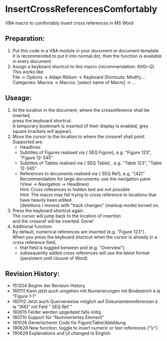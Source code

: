 # InsertCrossReferencesComfortably
VBA macro to comfortably insert cross references in MS Word  

## Preparation:  
1) Put this code in a VBA module in your document or document template.   
   It is recommended to put it into normal.dot, then the function is available in every document.  
2) Assign a keyboard shortcut to this macro (recommendation: AltGr-Q)  
   This works like  
    File -> Options -> Adapt Ribbon -> Keyboard Shortcuts: Modify...   
    Categories: Macros -> Macros: [select name of Macro] -> ...  
## Useage:  
1) At the location in the document, where the crossreference shall be inserted,  
   press the keyboard shortcut.  
   A temporary bookmark is inserted (if their display is enabled, grey square brackets will appear).  
2) Move the cursor to the location to where the crossref shall point.  
   Supported are:  
   * Headlines  
   * Subtitles of Figures realised via { SEQ Figure}, e.g. "Figure 123", "Figure 12-345"  
   * Subtitles of Tables  realised via { SEQ Table} , e.g. "Table 123", "Table 12-345"  
   * References to documents realised via { SEQ Ref}, e.g. "[42]"  
   Recommendation for large documents: use the navigation pane (View -> Navigation -> Headlines)   
   Hint: Cross references to hidden text are not possible  
   Hint: The macro may fail trying to cross reference to locations that have heavily been edited   
         (deletions / moves) with "track changes" (markup mode) turned on.   
3) Press the keyboard shortcut again.  
   The cursor will jump back to the location of insertion   
   and the crossref will be inserted. Done!  
4) Additional function:  
   By default, numerical references are inserted (e.g. "Figure 123").   
   When you press the keyboard shortcut when the cursor is already in a cross reference field,  
   - that field is toggled between <numerical reference> and <text reference> (e.g. "Overview")  
   - subsequently added cross references will use the latest format (persistent until closure of Word)  

## Revision History:  
* 151204 Beginn der Revision History  
* 160111 Kann jetzt auch umgehen mit Numerierungen mit Bindestrich à la "Figure 1-1"  
* 160112 Jetzt auch Querverweise möglich auf Dokumentenreferenzen à la "[66]" mit Feld " SEQ Ref "  
* 160615 Felder werden upgedatet falls nötig  
* 180710 Support für "Nummeriertes Element"  
* 181026 Generischerer Code für Figure¦Table¦Abbildung  
* 190628 New function: toggle to insert numeric or text references ("\r")  
* 190629 Explanations and UI changed to English  
